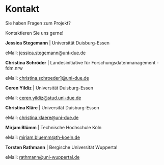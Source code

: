 # Kontakt

Sie haben Fragen zum Projekt? 

Kontaktieren Sie uns gerne!

**Jessica Stegemann** | Universität Duisburg-Essen

eMail: jessica.stegemann@uni-due.de

**Christina Schröder** | Landesinitiative für Forschungsdatenmanagement - fdm.nrw

eMail: christina.schroeder1@uni-due.de 

**Ceren Yildiz** | Universität Duisburg-Essen

eMail: ceren.yildiz@stud.uni-due.de

**Christina Kläre** | Universität Duisburg-Essen

eMail: christina.klaere@uni-due.de

**Mirjam Blümm** | Technische Hochschule Köln

eMail: mirjam.bluemm@th-koeln.de

**Torsten Rathmann** | Bergische Universität Wuppertal

eMail: rathmann@uni-wuppertal.de


